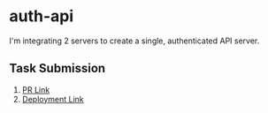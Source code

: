 # auth-api

I'm integrating 2 servers to create a single, authenticated API server.

## Task Submission

1. [PR Link](https://github.com/karamalqinneh/auth-api/pull/2)
2. [Deployment Link](https://karam-auth-api.herokuapp.com/)
